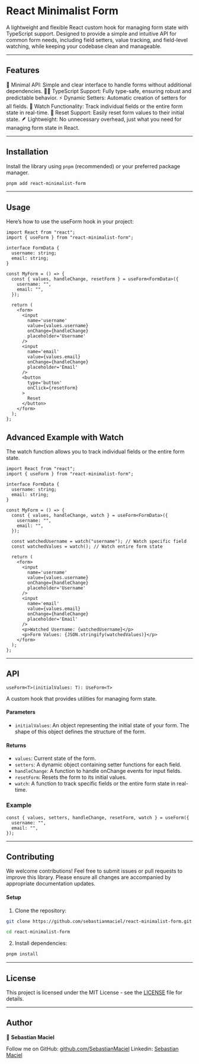 # React Minimalist Form

A lightweight and flexible React custom hook for managing form state with TypeScript support. Designed to provide a simple and intuitive API for common form needs, including field setters, value tracking, and field-level watching, while keeping your codebase clean and manageable.

---

## Features

🎯 Minimal API: Simple and clear interface to handle forms without additional dependencies.
🧑‍💻 TypeScript Support: Fully type-safe, ensuring robust and predictable behavior.
⚡ Dynamic Setters: Automatic creation of setters for all fields.
👀 Watch Functionality: Track individual fields or the entire form state in real-time.
🔄 Reset Support: Easily reset form values to their initial state.
🪶 Lightweight: No unnecessary overhead, just what you need for managing form state in React.

---

## Installation

Install the library using `pnpm` (recommended) or your preferred package manager.

```bash
pnpm add react-minimalist-form
```

---

## Usage

Here’s how to use the useForm hook in your project:

```tsx
import React from "react";
import { useForm } from "react-minimalist-form";

interface FormData {
  username: string;
  email: string;
}

const MyForm = () => {
  const { values, handleChange, resetForm } = useForm<FormData>({
    username: "",
    email: "",
  });

  return (
    <form>
      <input
        name='username'
        value={values.username}
        onChange={handleChange}
        placeholder='Username'
      />
      <input
        name='email'
        value={values.email}
        onChange={handleChange}
        placeholder='Email'
      />
      <button
        type='button'
        onClick={resetForm}
      >
        Reset
      </button>
    </form>
  );
};
```

## Advanced Example with Watch

The watch function allows you to track individual fields or the entire form state.

```tsx
import React from "react";
import { useForm } from "react-minimalist-form";

interface FormData {
  username: string;
  email: string;
}

const MyForm = () => {
  const { values, handleChange, watch } = useForm<FormData>({
    username: "",
    email: "",
  });

  const watchedUsername = watch("username"); // Watch specific field
  const watchedValues = watch(); // Watch entire form state

  return (
    <form>
      <input
        name='username'
        value={values.username}
        onChange={handleChange}
        placeholder='Username'
      />
      <input
        name='email'
        value={values.email}
        onChange={handleChange}
        placeholder='Email'
      />
      <p>Watched Username: {watchedUsername}</p>
      <p>Form Values: {JSON.stringify(watchedValues)}</p>
    </form>
  );
};
```

---

## API

`useForm<T>(initialValues: T): UseForm<T>`

A custom hook that provides utilities for managing form state.

#### Parameters

- `initialValues`: An object representing the initial state of your form. The shape of this object defines the structure of the form.

#### Returns

- `values`: Current state of the form.
- `setters`: A dynamic object containing setter functions for each field.
- `handleChange`: A function to handle onChange events for input fields.
- `resetForm`: Resets the form to its initial values.
- `watch`: A function to track specific fields or the entire form state in real-time.

### Example

```tsx
const { values, setters, handleChange, resetForm, watch } = useForm({
  username: "",
  email: "",
});
```

---

## Contributing

We welcome contributions! Feel free to submit issues or pull requests to improve this library. Please ensure all changes are accompanied by appropriate documentation updates.

#### Setup

1. Clone the repository:

```bash
git clone https://github.com/sebastianmaciel/react-minimalist-form.git

cd react-minimalist-form
```

2. Install dependencies:

```bash
pnpm install
```

---

## License

This project is licensed under the MIT License - see the [LICENSE](LICENSE) file for details.

---

## Author

👤 **Sebastian Maciel**

Follow me on GitHub: [github.com/SebastianMaciel](https://github.com/SebastianMaciel)
Linkedin: [Sebastian Maciel](https://www.linkedin.com/in/sebastianmaciel/)

